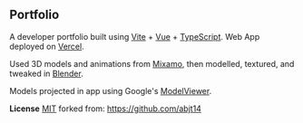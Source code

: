 ## Portfolio

A developer portfolio built using [Vite](https://vitejs.dev/) + [Vue](https://vuejs.org/) + [TypeScript](https://www.typescriptlang.org/).
Web App deployed on [Vercel](https://vercel.com/).

Used 3D models and animations from [Mixamo](https://www.mixamo.com/#/), then modelled, textured, and tweaked in [Blender](https://www.blender.org/).

Models projected in app using Google's [ModelViewer](https://modelviewer.dev/).

**License**
[MIT](https://choosealicense.com/licenses/mit/)
forked from: https://github.com/abjt14
